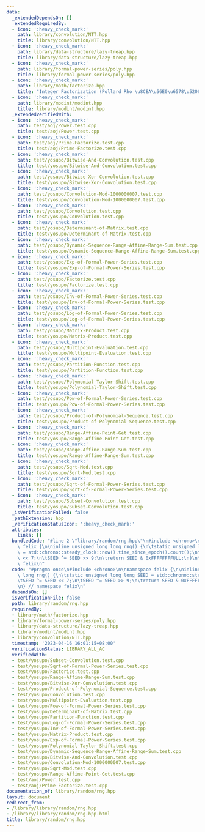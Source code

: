 ```yaml
---
data:
  _extendedDependsOn: []
  _extendedRequiredBy:
  - icon: ':heavy_check_mark:'
    path: library/convolution/NTT.hpp
    title: library/convolution/NTT.hpp
  - icon: ':heavy_check_mark:'
    path: library/data-structure/lazy-treap.hpp
    title: library/data-structure/lazy-treap.hpp
  - icon: ':heavy_check_mark:'
    path: library/formal-power-series/poly.hpp
    title: library/formal-power-series/poly.hpp
  - icon: ':heavy_check_mark:'
    path: library/math/factorize.hpp
    title: "Integer Factorization (Pollard Rho \u8CEA\u56E0\u6578\u5206\u89E3)"
  - icon: ':heavy_check_mark:'
    path: library/modint/modint.hpp
    title: library/modint/modint.hpp
  _extendedVerifiedWith:
  - icon: ':heavy_check_mark:'
    path: test/aoj/Power.test.cpp
    title: test/aoj/Power.test.cpp
  - icon: ':heavy_check_mark:'
    path: test/aoj/Prime-Factorize.test.cpp
    title: test/aoj/Prime-Factorize.test.cpp
  - icon: ':heavy_check_mark:'
    path: test/yosupo/Bitwise-And-Convolution.test.cpp
    title: test/yosupo/Bitwise-And-Convolution.test.cpp
  - icon: ':heavy_check_mark:'
    path: test/yosupo/Bitwise-Xor-Convolution.test.cpp
    title: test/yosupo/Bitwise-Xor-Convolution.test.cpp
  - icon: ':heavy_check_mark:'
    path: test/yosupo/Convolution-Mod-1000000007.test.cpp
    title: test/yosupo/Convolution-Mod-1000000007.test.cpp
  - icon: ':heavy_check_mark:'
    path: test/yosupo/Convolution.test.cpp
    title: test/yosupo/Convolution.test.cpp
  - icon: ':heavy_check_mark:'
    path: test/yosupo/Determinant-of-Matrix.test.cpp
    title: test/yosupo/Determinant-of-Matrix.test.cpp
  - icon: ':heavy_check_mark:'
    path: test/yosupo/Dynamic-Sequence-Range-Affine-Range-Sum.test.cpp
    title: test/yosupo/Dynamic-Sequence-Range-Affine-Range-Sum.test.cpp
  - icon: ':heavy_check_mark:'
    path: test/yosupo/Exp-of-Formal-Power-Series.test.cpp
    title: test/yosupo/Exp-of-Formal-Power-Series.test.cpp
  - icon: ':heavy_check_mark:'
    path: test/yosupo/Factorize.test.cpp
    title: test/yosupo/Factorize.test.cpp
  - icon: ':heavy_check_mark:'
    path: test/yosupo/Inv-of-Formal-Power-Series.test.cpp
    title: test/yosupo/Inv-of-Formal-Power-Series.test.cpp
  - icon: ':heavy_check_mark:'
    path: test/yosupo/Log-of-Formal-Power-Series.test.cpp
    title: test/yosupo/Log-of-Formal-Power-Series.test.cpp
  - icon: ':heavy_check_mark:'
    path: test/yosupo/Matrix-Product.test.cpp
    title: test/yosupo/Matrix-Product.test.cpp
  - icon: ':heavy_check_mark:'
    path: test/yosupo/Multipoint-Evaluation.test.cpp
    title: test/yosupo/Multipoint-Evaluation.test.cpp
  - icon: ':heavy_check_mark:'
    path: test/yosupo/Partition-Function.test.cpp
    title: test/yosupo/Partition-Function.test.cpp
  - icon: ':heavy_check_mark:'
    path: test/yosupo/Polynomial-Taylor-Shift.test.cpp
    title: test/yosupo/Polynomial-Taylor-Shift.test.cpp
  - icon: ':heavy_check_mark:'
    path: test/yosupo/Pow-of-Formal-Power-Series.test.cpp
    title: test/yosupo/Pow-of-Formal-Power-Series.test.cpp
  - icon: ':heavy_check_mark:'
    path: test/yosupo/Product-of-Polynomial-Sequence.test.cpp
    title: test/yosupo/Product-of-Polynomial-Sequence.test.cpp
  - icon: ':heavy_check_mark:'
    path: test/yosupo/Range-Affine-Point-Get.test.cpp
    title: test/yosupo/Range-Affine-Point-Get.test.cpp
  - icon: ':heavy_check_mark:'
    path: test/yosupo/Range-Affine-Range-Sum.test.cpp
    title: test/yosupo/Range-Affine-Range-Sum.test.cpp
  - icon: ':heavy_check_mark:'
    path: test/yosupo/Sqrt-Mod.test.cpp
    title: test/yosupo/Sqrt-Mod.test.cpp
  - icon: ':heavy_check_mark:'
    path: test/yosupo/Sqrt-of-Formal-Power-Series.test.cpp
    title: test/yosupo/Sqrt-of-Formal-Power-Series.test.cpp
  - icon: ':heavy_check_mark:'
    path: test/yosupo/Subset-Convolution.test.cpp
    title: test/yosupo/Subset-Convolution.test.cpp
  _isVerificationFailed: false
  _pathExtension: hpp
  _verificationStatusIcon: ':heavy_check_mark:'
  attributes:
    links: []
  bundledCode: "#line 2 \"library/random/rng.hpp\"\n#include <chrono>\n\nnamespace\
    \ felix {\n\ninline unsigned long long rng() {\n\tstatic unsigned long long SEED\
    \ = std::chrono::steady_clock::now().time_since_epoch().count();\n\tSEED ^= SEED\
    \ << 7;\n\tSEED ^= SEED >> 9;\n\treturn SEED & 0xFFFFFFFFULL;\n}\n\n} // namespace\
    \ felix\n"
  code: "#pragma once\n#include <chrono>\n\nnamespace felix {\n\ninline unsigned long\
    \ long rng() {\n\tstatic unsigned long long SEED = std::chrono::steady_clock::now().time_since_epoch().count();\n\
    \tSEED ^= SEED << 7;\n\tSEED ^= SEED >> 9;\n\treturn SEED & 0xFFFFFFFFULL;\n}\n\
    \n} // namespace felix\n"
  dependsOn: []
  isVerificationFile: false
  path: library/random/rng.hpp
  requiredBy:
  - library/math/factorize.hpp
  - library/formal-power-series/poly.hpp
  - library/data-structure/lazy-treap.hpp
  - library/modint/modint.hpp
  - library/convolution/NTT.hpp
  timestamp: '2023-04-16 16:01:15+08:00'
  verificationStatus: LIBRARY_ALL_AC
  verifiedWith:
  - test/yosupo/Subset-Convolution.test.cpp
  - test/yosupo/Sqrt-of-Formal-Power-Series.test.cpp
  - test/yosupo/Factorize.test.cpp
  - test/yosupo/Range-Affine-Range-Sum.test.cpp
  - test/yosupo/Bitwise-Xor-Convolution.test.cpp
  - test/yosupo/Product-of-Polynomial-Sequence.test.cpp
  - test/yosupo/Convolution.test.cpp
  - test/yosupo/Multipoint-Evaluation.test.cpp
  - test/yosupo/Pow-of-Formal-Power-Series.test.cpp
  - test/yosupo/Determinant-of-Matrix.test.cpp
  - test/yosupo/Partition-Function.test.cpp
  - test/yosupo/Log-of-Formal-Power-Series.test.cpp
  - test/yosupo/Inv-of-Formal-Power-Series.test.cpp
  - test/yosupo/Matrix-Product.test.cpp
  - test/yosupo/Exp-of-Formal-Power-Series.test.cpp
  - test/yosupo/Polynomial-Taylor-Shift.test.cpp
  - test/yosupo/Dynamic-Sequence-Range-Affine-Range-Sum.test.cpp
  - test/yosupo/Bitwise-And-Convolution.test.cpp
  - test/yosupo/Convolution-Mod-1000000007.test.cpp
  - test/yosupo/Sqrt-Mod.test.cpp
  - test/yosupo/Range-Affine-Point-Get.test.cpp
  - test/aoj/Power.test.cpp
  - test/aoj/Prime-Factorize.test.cpp
documentation_of: library/random/rng.hpp
layout: document
redirect_from:
- /library/library/random/rng.hpp
- /library/library/random/rng.hpp.html
title: library/random/rng.hpp
---
```

